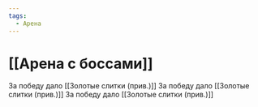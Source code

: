 ```yaml
---
tags:
  - Арена
---
```

# [[Арена с боссами]]
За победу дало [[Золотые слитки (прив.)]]
За победу дало [[Золотые слитки (прив.)]]
За победу дало [[Золотые слитки (прив.)]]

